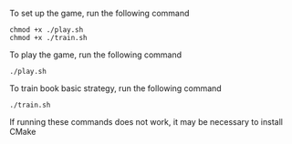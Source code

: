 To set up the game, run the following command
```
chmod +x ./play.sh
chmod +x ./train.sh
```

To play the game, run the following command
```
./play.sh
```

To train book basic strategy, run the following command
```
./train.sh
```

If running these commands does not work, it may be necessary to install CMake
